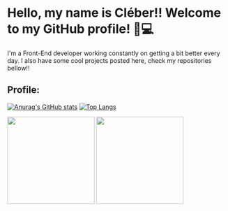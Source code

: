 ﻿# Hello, my name is Cléber!! Welcome to my GitHub profile! :wave::computer:

I'm a Front-End developer working constantly on getting a bit better every day. I also have some cool projects posted here, check my repositories bellow!! 

## Profile:
[![Anurag's GitHub stats](https://github-readme-stats.vercel.app/api?username=Cleber-Severo&show_icons=true&theme=radical )](https://github.com/anuraghazra/github-readme-stats)
[![Top Langs](https://github-readme-stats.vercel.app/api/top-langs/?username=Cleber-severo&theme=radical&layout=compact)](https://github.com/anuraghazra/github-readme-stats)

  <img src="https://github-readme-stats.vercel.app/api?username=Cleber-severo&show_icons=true&theme=buefy&include_all_commits=true&count_private=true" height=200em />
  <img src="https://github-readme-stats.vercel.app/api/top-langs/?username=Cleber-severo&theme=radical&layout=compact" height=200em />
